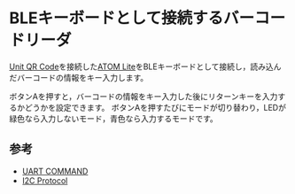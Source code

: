 # BLEキーボードとして接続するバーコードリーダ

[Unit QR Code](https://docs.m5stack.com/en/unit/Unit-QRCode)を接続した[ATOM Lite](https://docs.m5stack.com/en/core/ATOM%20Lite)をBLEキーボードとして接続し，読み込んだバーコードの情報をキー入力します。

ボタンAを押すと，バーコードの情報をキー入力した後にリターンキーを入力するかどうかを設定できます。
ボタンAを押すたびにモードが切り替わり，LEDが緑色なら入力しないモード，青色なら入力するモードです。


## 参考

* [UART COMMAND](https://m5stack.oss-cn-shenzhen.aliyuncs.com/resource/docs/products/unit/Unit-QRCode/AT%20COMMAND.pdf)
* [I2C Protocol](https://github.com/m5stack/M5Unit-QRCode/blob/main/docs/Unit_QRCode_I2C_Protocol.pdf)

